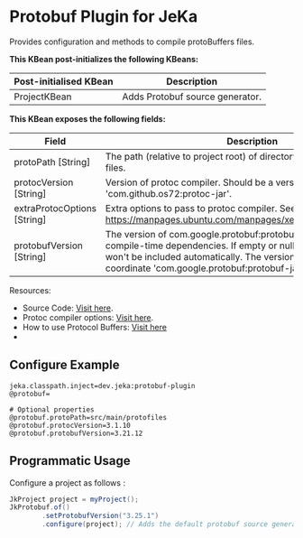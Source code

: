 # Protobuf Plugin for JeKa

Provides configuration and methods to compile protoBuffers files.

**This KBean post-initializes the following KBeans:**

| Post-initialised KBean | Description                     |
|------------------------|---------------------------------|
| ProjectKBean           | Adds Protobuf source generator. |


**This KBean exposes the following fields:**

| Field                       | Description                                                                                                                                                                                                                                         |
|-----------------------------|-----------------------------------------------------------------------------------------------------------------------------------------------------------------------------------------------------------------------------------------------------|
| protoPath [String]          | The path (relative to project root) of directory containing the proto files.                                                                                                                                                                        |
| protocVersion [String]      | Version of protoc compiler. Should be a version of module 'com.github.os72:protoc-jar'.                                                                                                                                                             |
| extraProtocOptions [String] | Extra options to pass to protoc compiler. See https://manpages.ubuntu.com/manpages/xenial/man1/protoc.1.html.                                                                                                                                       |
| protobufVersion [String]    | The version of com.google.protobuf:protobuf-java to include in compile-time dependencies. If empty or null, this dependencies won't be included automatically. The version will be resolved against coordinate 'com.google.protobuf:protobuf-java'. |


Resources:
  - Source Code: [Visit here](src/dev/jeka/plugins/protobuf/ProtobufKBean.java).
  - Protoc compiler options: [Visit here](https://manpages.ubuntu.com/manpages/xenial/man1/protoc.1.html).
  - How to use Protocol Buffers: [Visit here](https://protobuf.dev/)
  - 
## Configure Example

```properties
jeka.classpath.inject=dev.jeka:protobuf-plugin
@protobuf=

# Optional properties
@protobuf.protoPath=src/main/protofiles
@protobuf.protocVersion=3.1.10
@protobuf.protobufVersion=3.21.12
```

## Programmatic Usage

Configure a project as follows :

```java
JkProject project = myProject();
JkProtobuf.of()
        .setProtobufVersion("3.25.1")
        .configure(project); // Adds the default protobuf source generator to the project.
```






